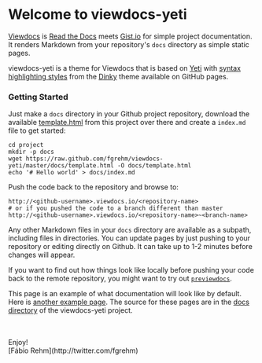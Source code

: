 # Welcome to viewdocs-yeti

[Viewdocs](http://viewdocs.io) is [Read the Docs](https://readthedocs.org/) meets
[Gist.io](http://gist.io/) for simple project documentation. It renders Markdown
from your repository's `docs` directory as simple static pages.

viewdocs-yeti is a theme for Viewdocs that is based on [Yeti](http://bootswatch.com/yeti/)
with [syntax highlighting styles](https://github.com/broccolini/dinky/blob/master/stylesheets/pygment_trac.css)
from the [Dinky](https://github.com/broccolini/dinky) theme available on GitHub pages.

### Getting Started

Just make a `docs` directory in your Github project repository, download the available [template.html](https://github.com/fgrehm/viewdocs-yeti/blob/master/docs/template.html)
from this project over there and create a `index.md` file to get started:

    cd project
    mkdir -p docs
    wget https://raw.github.com/fgrehm/viewdocs-yeti/master/docs/template.html -O docs/template.html
    echo '# Hello world' > docs/index.md

Push the code back to the repository and browse to:

    http://<github-username>.viewdocs.io/<repository-name>
    # or if you pushed the code to a branch different than master
    http://<github-username>.viewdocs.io/<repository-name>~<branch-name>

Any other Markdown files in your `docs` directory are available as a subpath,
including files in directories. You can update pages by just pushing to your
repository or editing directly on Github. It can take up to 1-2 minutes before
changes will appear.

If you want to find out how things look like locally before pushing your code back
to the remote repository, you might want to try out [`previewdocs`](http://fgrehm.viewdocs.io/previewdocs).

This page is an example of what documentation will look like by default. Here
is [another example page](example). The source for these pages are in the
[docs directory](https://github.com/fgrehm/viewdocs-yeti/tree/master/docs) of the
viewdocs-yeti project.

<br />
<br />
Enjoy!<br />
[Fábio Rehm](http://twitter.com/fgrehm)
